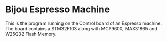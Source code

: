 # Bijou Espresso Machine

This is the program running on the Control board of an Espresso machine.
The board contains a STM32F103 along with
MCP9600, MAX31865 and W25Q32 Flash Memory.
